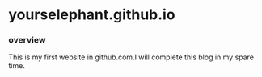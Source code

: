# yourselephant.github.io
### overview
This is my first website in github.com.I will complete this blog in my spare time.
